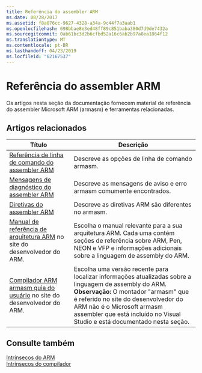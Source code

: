 ```yaml
---
title: Referência do assembler ARM
ms.date: 08/28/2017
ms.assetid: f8a076cc-9627-4328-a34a-9c44f7a3aab1
ms.openlocfilehash: 698bbae8e3ed48ff89c851baba380d7d9de7432a
ms.sourcegitcommit: 0ab61bc3d2b6cfbd52a16c6ab2b97a8ea1864f12
ms.translationtype: MT
ms.contentlocale: pt-BR
ms.lasthandoff: 04/23/2019
ms.locfileid: "62167537"
---
```

# <a name="arm-assembler-reference"></a>Referência do assembler ARM

Os artigos nesta seção da documentação fornecem material de referência do assembler Microsoft ARM (armasm) e ferramentas relacionadas.

## <a name="related-articles"></a>Artigos relacionados

|Título|Descrição|
|-----------|-----------------|
|[Referência de linha de comando do assembler ARM](../../assembler/arm/arm-assembler-command-line-reference.md)|Descreve as opções de linha de comando armasm.|
|[Mensagens de diagnóstico do assembler ARM](../../assembler/arm/arm-assembler-diagnostic-messages.md)|Descreve as mensagens de aviso e erro armasm comumente encontrados.|
|[Diretivas do assembler ARM](../../assembler/arm/arm-assembler-directives.md)|Descreve as diretivas ARM são diferentes no armasm.|
|[Manual de referência de arquitetura ARM](https://developer.arm.com/search#q=ARM%20Architecture%20Reference%20Manual) no site do desenvolvedor do ARM.|Escolha o manual relevante para a sua arquitetura ARM. Cada uma contém seções de referência sobre ARM, Pen, NEON e VFP e informações adicionais sobre a linguagem de assembly do ARM.|
|[Compilador ARM armasm guia do usuário](https://developer.arm.com/search#q=ARM%20Compiler%20armasm%20User%20Guide) no site do desenvolvedor do ARM.|Escolha uma versão recente para localizar informações atualizadas sobre a linguagem de assembly do ARM. **Observação:**  O montador "armasm" que é referido no site do desenvolvedor do ARM não é o Microsoft armasm assembler que está incluído no Visual Studio e está documentado nesta seção.|

## <a name="see-also"></a>Consulte também

[Intrínsecos do ARM](../../intrinsics/arm-intrinsics.md)<br/>
[Intrínsecos do compilador](../../intrinsics/compiler-intrinsics.md)<br/>
